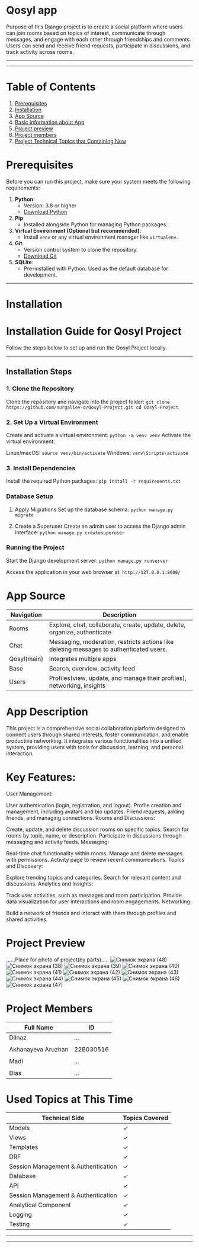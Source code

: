# Qosyl app

Purpose of this Django project is to create a social platform where users can join rooms based on topics of interest, communicate through messages, and engage with each other through friendships and comments. Users can send and receive friend requests, participate in discussions, and track activity across rooms.

****

****


# Table of Contents

1. [Prerequisites](#prerequisites)
2. [Installation](#installation)
3. [App Source](#app-source)
4. [Basic information about App](#app-description)
5. [Project preview](#project-preview)
6. [Project members](#project-members)
7. [Project Technical Topics that Containing Now](#used-topics-at-this-time)

# Prerequisites
Before you can run this project, make sure your system meets the following requirements:

1. **Python**:
   - Version: 3.8 or higher
   - [Download Python](https://www.python.org/downloads/)
2. **Pip**:
   - Installed alongside Python for managing Python packages.
3. **Virtual Environment (Optional but recommended)**:
   - Install `venv` or any virtual environment manager like `virtualenv`.
4. **Git**:
   - Version control system to clone the repository.
   - [Download Git](https://git-scm.com/)
5. **SQLite**:
   - Pre-installed with Python. Used as the default database for development.

---
# Installation
# Installation Guide for Qosyl Project

Follow the steps below to set up and run the Qosyl Project locally.

---

## Installation Steps

### 1. Clone the Repository
Clone the repository and navigate into the project folder:
`git clone https://github.com/nurgaliev-d/Qosyl-Project.git
cd Qosyl-Project`

### 2. Set Up a Virtual Environment
Create and activate a virtual environment:
`python -m venv venv`
Activate the virtual environment:

Linux/macOS:
`source venv/bin/activate`
Windows:
`venv\Scripts\activate`

### 3. Install Dependencies
Install the required Python packages:
`pip install -r requirements.txt`



### Database Setup
1. Apply Migrations
Set up the database schema:
`python manage.py migrate`

2. Create a Superuser
Create an admin user to access the Django admin interface:
`python manage.py createsuperuser`

### Running the Project
Start the Django development server:
`python manage.py runserver`

Access the application in your web browser at:
`http://127.0.0.1:8000/`

# App Source


| Navigation | Description |
|------------|-------------|
| Rooms     | Explore, chat, collaborate, create, update, delete, organize, authenticate|
| Chat      | Messaging, moderation, restricts actions like deleting messages to authenticated users.|
| Qosyl(main)| Integrates multiple apps   |
| Base      | Search, overview, activity feed|
| Users      | Profiles(view, update, and manage their profiles), networking, insights|




# App Description
This project is a comprehensive social collaboration platform designed to connect users through shared interests, foster communication, and enable productive networking. It integrates various functionalities into a unified system, providing users with tools for discussion, learning, and personal interaction.

# Key Features:
User Management:

User authentication (login, registration, and logout).
Profile creation and management, including avatars and bio updates.
Friend requests, adding friends, and managing connections.
Rooms and Discussions:

Create, update, and delete discussion rooms on specific topics.
Search for rooms by topic, name, or description.
Participate in discussions through messaging and activity feeds.
Messaging:

Real-time chat functionality within rooms.
Manage and delete messages with permissions.
Activity page to review recent communications.
Topics and Discovery:

Explore trending topics and categories.
Search for relevant content and discussions.
Analytics and Insights:

Track user activities, such as messages and room participation.
Provide data visualization for user interactions and room engagements.
Networking:

Build a network of friends and interact with them through profiles and shared activities.

# Project Preview

......Place for photo of project(by parts).....
![Снимок экрана (48)](https://github.com/user-attachments/assets/b0128649-cbae-4726-9987-9ea1c728e2ae)
![Снимок экрана (38)](https://github.com/user-attachments/assets/65497e9a-9264-4bde-afb5-83881955ff6a)
![Снимок экрана (39)](https://github.com/user-attachments/assets/bbbd857d-e917-46fb-854b-dd604b265374)
![Снимок экрана (40)](https://github.com/user-attachments/assets/f6e52556-9d7b-4b6d-ac0d-29a8f7ebcbb7)
![Снимок экрана (41)](https://github.com/user-attachments/assets/9cb7efd8-2d8b-4997-8114-f53c93cd69ad)
![Снимок экрана (42)](https://github.com/user-attachments/assets/845f2ae1-8756-4ec1-9f96-979e65f57c84)
![Снимок экрана (43)](https://github.com/user-attachments/assets/5b738c8a-7ab4-48ed-b059-9cd95424a048)
![Снимок экрана (44)](https://github.com/user-attachments/assets/f54998fa-ca63-4ed6-a040-72f27fc1e2d2)
![Снимок экрана (45)](https://github.com/user-attachments/assets/3854014b-1d75-4f6a-87c8-0c716367a060)
![Снимок экрана (46)](https://github.com/user-attachments/assets/7f13b5c8-0b04-47fe-adf8-385cd6c2f980)
![Снимок экрана (47)](https://github.com/user-attachments/assets/26636b62-321c-4ad3-a14a-7c8fe33a664c)











# Project Members
| Full Name | ID |
|------------|-------------|
|  Dilnaz  | ...    |
|   |     |
|  Akhanayeva Aruzhan  | 22B030516   |
|   |     |
|  Madi  | ...    |
|   |     |
|  Dias  | ...   |





# Used Topics at This Time

| Technical Side |  Topics Covered |
|------------|-------------|
| Models   |   ✓  |
| Views  |   ✓   |
| Templates  |   ✓   |
| DRF  |    ✓   |
| Session Management & Authentication  |    ✓   |
| Database |  ✓   |
| API  |   ✓   |
| Session Management & Authentication   |   ✓   |
| Analytical Component  |    ✓   |
| Logging  |    ✓   |
| Testing |  ✓   |



****

****
